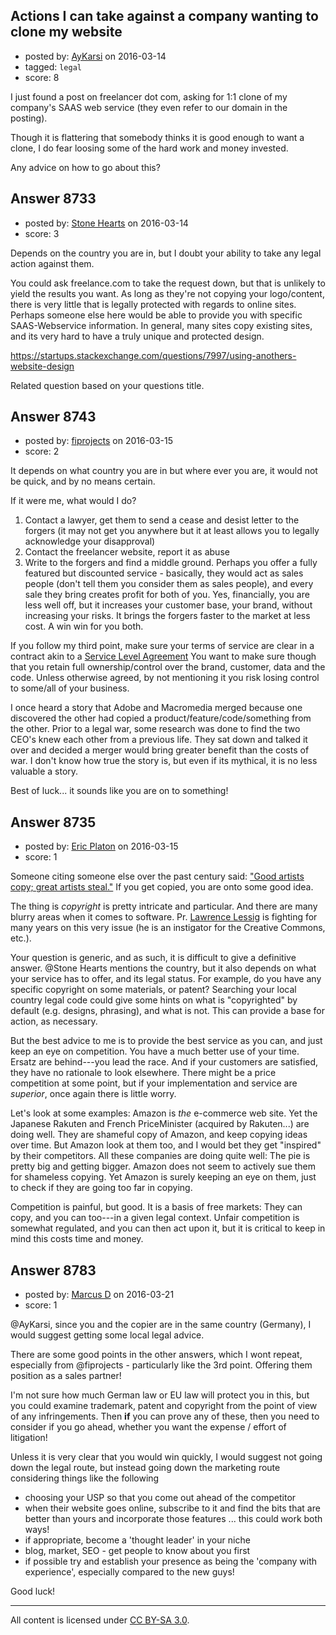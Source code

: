 ## Actions I can take against a company wanting to clone my website

- posted by: [AyKarsi](https://stackexchange.com/users/67890/aykarsi) on 2016-03-14
- tagged: `legal`
- score: 8

I just found a post on freelancer dot com, asking for 1:1 clone of my company's SAAS web service (they even refer to our domain in the posting).

Though it is flattering that somebody thinks it is good enough to want a clone, I do fear loosing some of the hard work and money invested. 

Any advice on how to go about this? 




## Answer 8733

- posted by: [Stone Hearts](https://stackexchange.com/users/7947590/stone-hearts) on 2016-03-14
- score: 3

Depends on the country you are in, but I doubt your ability to take any legal action against them.

You could ask freelance.com to take the request down, but that is unlikely to yield the results you want. As long as they're not copying your logo/content, there is very little that is legally protected with regards to online sites.  Perhaps someone else here would be able to provide you with specific SAAS-Webservice information.  In general, many sites copy existing sites, and its very hard to have a truly unique and protected design.

https://startups.stackexchange.com/questions/7997/using-anothers-website-design

Related question based on your questions title.


## Answer 8743

- posted by: [fiprojects](https://stackexchange.com/users/5370155/fiprojects) on 2016-03-15
- score: 2

<p>It depends on what country you are in but where ever you are, it would not be quick, and by no means certain.</p>

<p>If it were me, what would I do?</p>

<ol>
<li>Contact a lawyer, get them to send a cease and desist letter to the forgers (it may not get you anywhere but it at least allows you to legally acknowledge your disapproval)</li>
<li>Contact the freelancer website, report it as abuse</li>
<li>Write to the forgers and find a middle ground. Perhaps you offer a fully featured but discounted service - basically, they would act as sales people (don't tell them you consider them as sales people), and every sale they bring creates profit for both of you. Yes, financially, you are less well off, but it increases your customer base, your brand, without increasing your risks. It brings the forgers faster to the market at less cost. A win win for you both.</li>
</ol>

<p>If you follow my third point, make sure your terms of service are clear in a contract akin to a <a href="https://startups.stackexchange.com/a/8615/7909">Service Level Agreement</a> You want to make sure though that you retain full ownership/control over the brand, customer, data and the code. Unless otherwise agreed, by not mentioning it you risk losing control to some/all of your business.</p>

<p>I once heard a story that Adobe and Macromedia merged because one discovered the other had copied a product/feature/code/something from the other. Prior to a legal war, some research was done to find the two CEO's knew each other from a previous life. They sat down and talked it over and decided a merger would bring greater benefit than the costs of war. I don't know how true the story is, but even if its mythical, it is no less valuable a story.</p>

<p>Best of luck... it sounds like you are on to something!</p>



## Answer 8735

- posted by: [Eric Platon](https://stackexchange.com/users/1533/eric-platon) on 2016-03-15
- score: 1

Someone citing someone else over the past century said: ["Good artists copy; great artists steal."](http://quoteinvestigator.com/2013/03/06/artists-steal/) If you get copied, you are onto some good idea.

The thing is *copyright* is pretty intricate and particular. And there are many blurry areas when it comes to software. Pr. [Lawrence Lessig](https://en.wikipedia.org/wiki/Lawrence_Lessig) is fighting for many years on this very issue (he is an instigator for the Creative Commons, etc.).

Your question is generic, and as such, it is difficult to give a definitive answer. @Stone Hearts mentions the country, but it also depends on what your service has to offer, and its legal status. For example, do you have any specific copyright on some materials, or patent? Searching your local country legal code could give some hints on what is "copyrighted" by default (e.g. designs, phrasing), and what is not. This can provide a base for action, as necessary.

But the best advice to me is to provide the best service as you can, and just keep an eye on competition. You have a much better use of your time. Ersatz are behind---you lead the race. And if your customers are satisfied, they have no rationale to look elsewhere. There might be a price competition at some point, but if your implementation and service are *superior*, once again there is little worry.

Let's look at some examples: Amazon is *the* e-commerce web site. Yet the Japanese Rakuten and French PriceMinister (acquired by Rakuten...) are doing well. They are shameful copy of Amazon, and keep copying ideas over time. But Amazon look at them too, and I would bet they get "inspired" by their competitors. All these companies are doing quite well: The pie is pretty big and getting bigger. Amazon does not seem to actively sue them for shameless copying. Yet Amazon is surely keeping an eye on them, just to check if they are going too far in copying.

Competition is painful, but good. It is a basis of free markets: They can copy, and you can too---in a given legal context. Unfair competition is somewhat regulated, and you can then act upon it, but it is critical to keep in mind this costs time and money.


## Answer 8783

- posted by: [Marcus D](https://stackexchange.com/users/258531/marcus-d) on 2016-03-21
- score: 1

@AyKarsi, since you and the copier are in the same country (Germany), I would suggest getting some local legal advice.

There are some good points in the other answers, which I wont repeat, especially from @fiprojects - particularly like the 3rd point. Offering them position as a sales partner!

I'm not sure how much German law or EU law will protect you in this, but you could examine trademark, patent and copyright from the point of view of any infringements. Then **if** you can prove any of these, then you need to consider if you go ahead, whether you want the expense / effort of litigation!

Unless it is very clear that you would win quickly, I would suggest not going down the legal route, but instead going down the marketing route considering things like the following

 - choosing your USP so that you come out ahead of the competitor
 - when their website goes online, subscribe to it and find the bits that are better than yours and incorporate those features ... this could work both ways!
 - if appropriate, become a 'thought leader' in your niche
 - blog, market, SEO - get people to know about you first
 - if possible try and establish your presence as being the 'company with experience', especially compared to the new guys!

Good luck!



---

All content is licensed under [CC BY-SA 3.0](https://creativecommons.org/licenses/by-sa/3.0/).
